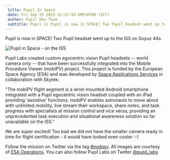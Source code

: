 ```yaml
---
 title: Pupil In Space
 date: Fri Sep 25 2015 21:27:19 GMT+0700 (ICT)
 author: Pupil Dev Team
 subtitle: Pupil is Pupil is now in SPACE! Two Pupil headset went up to the ISS on Soyuz 44s...
---
```


Pupil is now in SPACE! Two Pupil headset went up to the ISS on Soyuz 44s.

<img src="../../../../media/images/pupil_in_space_web.jpg" class='Feature-image' alt="Pupil in Space - on the ISS">

Pupil Labs created custom egocentric vision Pupil headsets -- world camera only -- that have been successfully integrated into the Mobile Procedure Viewer (mobiPV) project. This project is funded by the European Space Agency (ESA) and was developed by [Space Applications Services][1] in collaboration with Skytek:

"The mobiPV flight segment is a wrist-mounted Android smartphone integrated with a Pupil egocentric vision headset coupled with an iPad providing 'assistive' functions. mobiPV enables astronauts to move about with unlimited mobility, live stream their workspace, share notes, and task progress with specialists at mission control and vice versa; providing an unprecedented task execution and situational awareness solution so far unavailable on the ISS."

We are super excited! Too bad we did not have the smaller camera ready in time for flight certification - it would have looked even cooler :-)

Follow the mission on Twitter via the tag [#mobipv][2]. All images are courtesy of [ESA Operations][3]. You can also follow Pupil Labs on Twitter [@pupil_labs][4]

[1]: http://www.spaceapplications.com/ "Space Applications"
[2]: https://twitter.com/hashtag/mobipv "mobipv"
[3]: https://twitter.com/esaoperations "ESA Operations"
[4]: https://twitter.com/pupil_labs "Pupil Labs on Twitter"